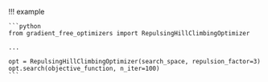!!! example 

    ```python
    from gradient_free_optimizers import RepulsingHillClimbingOptimizer

    ...

    opt = RepulsingHillClimbingOptimizer(search_space, repulsion_factor=3)
    opt.search(objective_function, n_iter=100)
    ```
